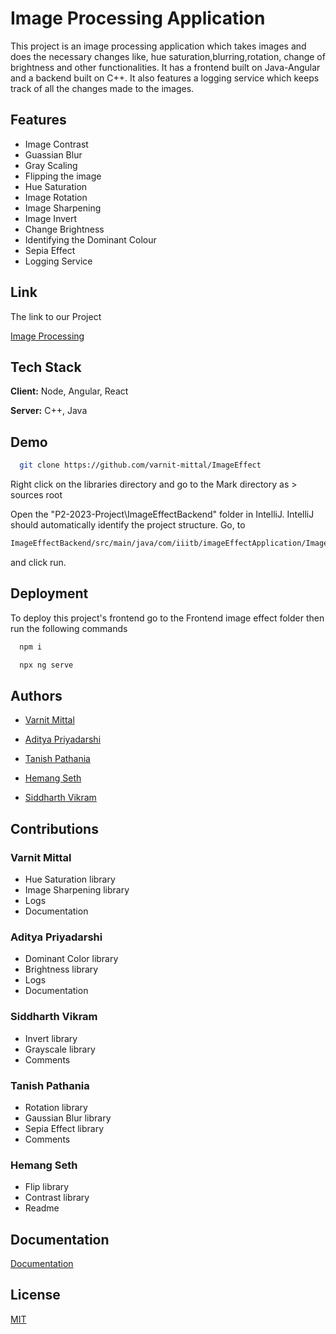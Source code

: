 
# Image Processing Application

This project is an image processing application which takes images and does the necessary changes like, hue saturation,blurring,rotation, change of brightness and other functionalities.
It has a frontend built on Java-Angular and a backend built on C++.
It also features a logging service which keeps track of all the changes made to the images.

## Features

- Image Contrast
- Guassian Blur
- Gray Scaling 
- Flipping the image
- Hue Saturation
- Image Rotation
- Image Sharpening
- Image Invert
- Change Brightness
- Identifying the Dominant Colour
- Sepia Effect
- Logging Service 



##  Link

The link to our Project

[Image Processing](https://github.com/varnit-mittal/ImageEffect)


## Tech Stack

**Client:** Node, Angular, React 

**Server:** C++, Java


## Demo

```bash
  git clone https://github.com/varnit-mittal/ImageEffect
```
Right click on the libraries directory and go to the Mark directory as > sources root

Open the "P2-2023-Project\ImageEffectBackend\" folder in IntelliJ. IntelliJ should automatically identify the project structure. Go, to  
```bash
ImageEffectBackend/src/main/java/com/iiitb/imageEffectApplication/ImageEffectApplication.java
```
and  click run.



## Deployment

To deploy this project's frontend go to the Frontend image effect folder
then run the following commands 

```bash
  npm i
```
```bash
  npx ng serve
```

## Authors

- [Varnit Mittal](https://github.com/varnit-mittal)
- [Aditya Priyadarshi](https://github.com/ap5967ap)

- [Tanish Pathania](https://github.com/Tanish-pat)
- [Hemang Seth](https://github.com/Hemang-2004)
- [Siddharth Vikram](https://github.com/SiddharthVikram069)


## Contributions

### Varnit Mittal
- Hue Saturation library
- Image Sharpening library
- Logs 
- Documentation

### Aditya Priyadarshi
- Dominant Color library
- Brightness library
- Logs
- Documentation

### Siddharth Vikram
- Invert library
- Grayscale library
- Comments

### Tanish Pathania
- Rotation library
- Gaussian Blur library
- Sepia Effect library
- Comments

### Hemang Seth
- Flip library
- Contrast library
- Readme


## Documentation

[Documentation](https://github.com/varnit-mittal/ImageEffect/blob/main/Image%20Processing%20Application.pdf)


## License

[MIT](https://github.com/varnit-mittal/ImageEffect/blob/main/LICENSE)

